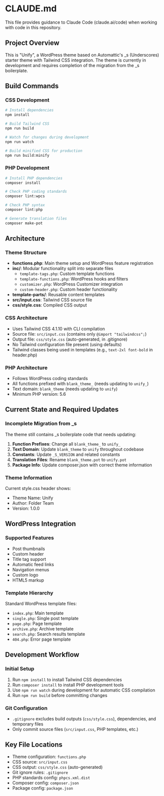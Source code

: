 # CLAUDE.md

This file provides guidance to Claude Code (claude.ai/code) when working with code in this repository.

## Project Overview

This is "Unify", a WordPress theme based on Automattic's _s (Underscores) starter theme with Tailwind CSS integration. The theme is currently in development and requires completion of the migration from the _s boilerplate.

## Build Commands

### CSS Development
```bash
# Install dependencies
npm install

# Build Tailwind CSS
npm run build

# Watch for changes during development
npm run watch

# Build minified CSS for production
npm run build:minify
```

### PHP Development
```bash
# Install PHP dependencies
composer install

# Check PHP coding standards
composer lint:wpcs

# Check PHP syntax
composer lint:php

# Generate translation files
composer make-pot
```

## Architecture

### Theme Structure
- **functions.php**: Main theme setup and WordPress feature registration
- **inc/**: Modular functionality split into separate files
  - `template-tags.php`: Custom template functions
  - `template-functions.php`: WordPress hooks and filters
  - `customizer.php`: WordPress Customizer integration
  - `custom-header.php`: Custom header functionality
- **template-parts/**: Reusable content templates
- **src/input.css**: Tailwind CSS source file
- **css/style.css**: Compiled CSS output

### CSS Architecture
- Uses Tailwind CSS 4.1.10 with CLI compilation
- Source file: `src/input.css` (contains only `@import "tailwindcss";`)
- Output file: `css/style.css` (auto-generated, in .gitignore)
- No Tailwind configuration file present (using defaults)
- Tailwind classes being used in templates (e.g., `text-2xl font-bold` in header.php)

### PHP Architecture
- Follows WordPress coding standards
- All functions prefixed with `blank_theme_` (needs updating to `unify_`)
- Text domain: `blank_theme` (needs updating to `unify`)
- Minimum PHP version: 5.6

## Current State and Required Updates

### Incomplete Migration from _s
The theme still contains _s boilerplate code that needs updating:

1. **Function Prefixes**: Change all `blank_theme_` to `unify_`
2. **Text Domain**: Update `blank_theme` to `unify` throughout codebase
3. **Constants**: Update `_S_VERSION` and related constants
4. **Translation Files**: Rename `blank_theme.pot` to `unify.pot`
5. **Package Info**: Update composer.json with correct theme information

### Theme Information
Current style.css header shows:
- Theme Name: Unify
- Author: Folder Team
- Version: 1.0.0

## WordPress Integration

### Supported Features
- Post thumbnails
- Custom header
- Title tag support
- Automatic feed links
- Navigation menus
- Custom logo
- HTML5 markup

### Template Hierarchy
Standard WordPress template files:
- `index.php`: Main template
- `single.php`: Single post template
- `page.php`: Page template
- `archive.php`: Archive template
- `search.php`: Search results template
- `404.php`: Error page template

## Development Workflow

### Initial Setup
1. Run `npm install` to install Tailwind CSS dependencies
2. Run `composer install` to install PHP development tools
3. Use `npm run watch` during development for automatic CSS compilation
4. Run `npm run build` before committing changes

### Git Configuration
- `.gitignore` excludes build outputs (`css/style.css`), dependencies, and temporary files
- Only commit source files (`src/input.css`, PHP templates, etc.)

## Key File Locations

- Theme configuration: `functions.php`
- CSS source: `src/input.css`
- CSS output: `css/style.css` (auto-generated)
- Git ignore rules: `.gitignore`
- PHP standards config: `phpcs.xml.dist`
- Composer config: `composer.json`
- Package config: `package.json`